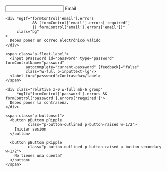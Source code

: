 <div class="bg-gray-900 p-20">
  <form [formGroup]="loginForm" (ngSubmit)="submit()"
        class="card flex flex-col flex-wrap gap-8">
    <span class="p-float-label">
      <input pInputText id="email" type="email" formControlName="email"
             autocomplete="email"
             class="w-full p-inputtext-lg"/>
      <label for="email">Email</label>
    </span>

    <div *ngIf="formControl['email'].errors
                && (formControl['email'].errors['required']
                || formControl['email'].errors['email'])"
         class="bg"
    >
      Debes poner un correo electrónico válido
    </div>

    <span class="p-float-label">
      <input pPassword id="password" type="password" formControlName="password"
             autocomplete="current-password" [feedback]="false"
             class="w-full p-inputtext-lg"/>
      <label for="password">Contraseña</label>
    </span>

    <div class="relative z-0 w-full mb-6 group"
         *ngIf="formControl['password'].errors && formControl['password'].errors['required']">
      Debes poner la contraseña.
    </div>

    <span class="p-buttonset">
      <button pButton pRipple
              class="p-button-outlined p-button-raised w-1/2">
        Iniciar sesión
      </button>

      <button pButton pRipple
              class="p-button-outlined p-button-raised p-button-secondary w-1/2">
        No tienes una cuenta?
      </button>
    </span>
  </form>
</div>
